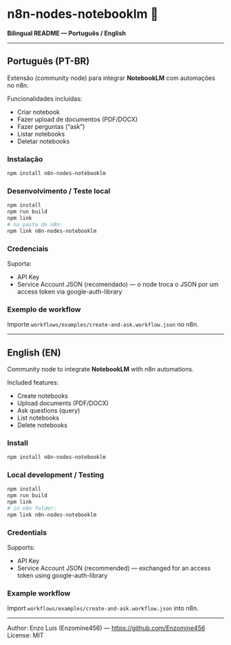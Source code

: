 # n8n-nodes-notebooklm 🧠

**Bilingual README — Português / English**

---

## Português (PT-BR)

Extensão (community node) para integrar **NotebookLM** com automações no n8n.

Funcionalidades incluídas:
- Criar notebook
- Fazer upload de documentos (PDF/DOCX)
- Fazer perguntas (“ask”)
- Listar notebooks
- Deletar notebooks

### Instalação
```bash
npm install n8n-nodes-notebooklm
```

### Desenvolvimento / Teste local
```bash
npm install
npm run build
npm link
# na pasta do n8n:
npm link n8n-nodes-notebooklm
```

### Credenciais
Suporta:
- API Key
- Service Account JSON (recomendado) — o node troca o JSON por um access token via google-auth-library

### Exemplo de workflow
Importe `workflows/examples/create-and-ask.workflow.json` no n8n.

---

## English (EN)

Community node to integrate **NotebookLM** with n8n automations.

Included features:
- Create notebooks
- Upload documents (PDF/DOCX)
- Ask questions (query)
- List notebooks
- Delete notebooks

### Install
```bash
npm install n8n-nodes-notebooklm
```

### Local development / Testing
```bash
npm install
npm run build
npm link
# in n8n folder:
npm link n8n-nodes-notebooklm
```

### Credentials
Supports:
- API Key
- Service Account JSON (recommended) — exchanged for an access token using google-auth-library

### Example workflow
Import `workflows/examples/create-and-ask.workflow.json` into n8n.

---

Author: Enzo Luis (Enzomine456) — https://github.com/Enzomine456
License: MIT
